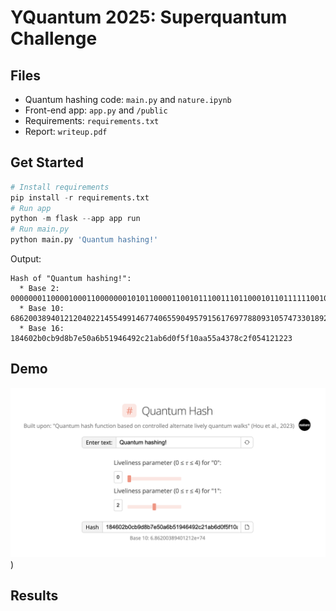 # YQuantum 2025: Superquantum Challenge

## Files

* Quantum hashing code: `main.py` and `nature.ipynb`
* Front-end app: `app.py` and `/public`
* Requirements: `requirements.txt`
* Report: `writeup.pdf`

## Get Started

```py
# Install requirements 
pip install -r requirements.txt
# Run app
python -m flask --app app run
# Run main.py
python main.py 'Quantum hashing!'
```

Output:
```
Hash of "Quantum hashing!":
  * Base 2: 0000000110000100011000000010101100001100101110011101100010110111111001010000101001101011010100011001010001100100100100101100001000011010101101101101000011110101111100010000101010100101010110100100001101111000110000101111000001010100000100100001001000100011
  * Base 10: 686200389401212040221455499146774065590495791561769778809310574733018927651
  * Base 16: 184602b0cb9d8b7e50a6b51946492c21ab6d0f5f10aa55a4378c2f054121223
```

## Demo

![demo](https://raw.githubusercontent.com/mschubs/yquantum2025/refs/heads/main/public/images/demo.png))

## Results







